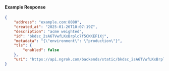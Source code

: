<!-- Code generated for API Clients. DO NOT EDIT. -->

#### Example Response

```json
{
	"address": "example.com:8080",
	"created_at": "2025-01-26T10:07:19Z",
	"description": "acme weighted",
	"id": "bkdsc_2sA6TVwfLKxBrplc7f5CKKEF1Xj",
	"metadata": "{\"environment\": \"production\"}",
	"tls": {
		"enabled": false
	},
	"uri": "https://api.ngrok.com/backends/static/bkdsc_2sA6TVwfLKxBrplc7f5CKKEF1Xj"
}
```
